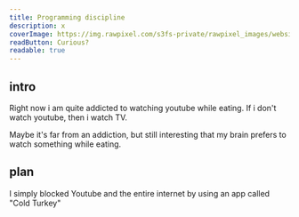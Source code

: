 ```yaml
---
title: Programming discipline
description: x
coverImage: https://img.rawpixel.com/s3fs-private/rawpixel_images/website_content/pd20-016-jj.jpg?w=1000&dpr=1&fit=default&crop=default&q=65&vib=3&con=3&usm=15&bg=F4F4F3&ixlib=js-2.2.1&s=f5c3d7ff2068c623837fd51dfc065cf4
readButton: Curious?
readable: true
---
```


## intro

Right now i am quite addicted to watching youtube while eating.
If i don't watch youtube, then i watch TV.

Maybe it's far from an addiction, but still interesting that my brain prefers to watch something while eating.


## plan

I simply blocked Youtube and the entire internet by using an app called "Cold Turkey"

